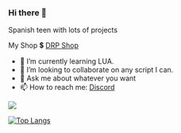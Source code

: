 ### Hi there 👋

Spanish teen with lots of projects

My Shop 💲 [DRP Shop](https://desordenrp.tebex.io/)

- 🌱 I’m currently learning LUA.
- 👯 I’m looking to collaborate on any script I can.
- 💬 Ask me about whatever you want
- 📫 How to reach me: [Discord](https://www.discord.gg/xSQjGh66vP)

![](https://komarev.com/ghpvc/?username=zorbaxx)

[![Top Langs](https://github-readme-stats.vercel.app/api/top-langs/?username=zorbaxx&layout=compact)](https://github.com/anuraghazra/github-readme-stats)
